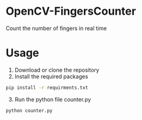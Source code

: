 # OpenCV-FingersCounter
Count the number of fingers in real time


# Usage
1. Download or clone the repository 
2. Install the required packages
```sh
pip install -r requirments.txt
```
3. Run the python file counter.py
```sh
python counter.py
```
